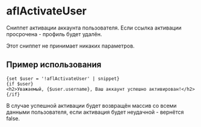# aflActivateUser

Сниппет активации аккаунта пользователя. Если ссылка активации просрочена - профиль будет удалён.

Этот сниппет не принимает никаких параметров.

## Пример использования

```fenom
{set $user = '!aflActivateUser' | snippet}
{if $user}
<h2>Уважаемый, {$user.username}, Ваш аккаунт успешно активирован!</h2>
{/if}
```

В случае успешной активации будет возвращён массив со всеми данными пользователя, если активация будет неудачной - вернётся false.
